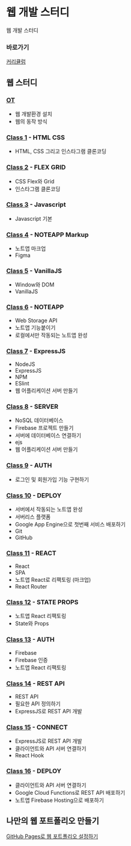 # 웹 개발 스터디

웹 개발 스터디 

### 바로가기

[커리큘럼](https://www.notion.so/peacemain/2-ff6ee4a8f60045518579036ddd725bd3)

## 웹 스터디

### [OT](https://github.com/peacemain-club/web-lecture/tree/master/00_OT)

* 웹 개발환경 설치
* 웹의 동작 방식

### [Class 1](https://github.com/peacemain-club/web-lecture/tree/master/01_HTML_CSS) - HTML CSS

* HTML, CSS 그리고 인스타그램 클론코딩

### [Class 2](https://github.com/peacemain-club/web-lecture/tree/master/02_FLEX_GRID) - FLEX GRID

* CSS Flex와 Grid
* 인스타그램 클론코딩

### [Class 3](https://github.com/peacemain-club/web-lecture/tree/master/03_JS) - Javascript

* Javascript 기본

### [Class 4](https://github.com/peacemain-club/web-lecture/tree/master/04_Markup) - NOTEAPP Markup

* 노트앱 마크업
* Figma

### [Class 5](https://github.com/peacemain-club/web-lecture/tree/master/05_VanillaJS) - VanillaJS

* Window와 DOM
* VanillaJS

### [Class 6](https://github.com/peacemain-club/web-lecture/tree/master/06_NoteApp) - NOTEAPP

* Web Storage API
* 노트앱 기능붙이기
* 로컬에서만 작동되는 노트앱 완성

### [Class 7](https://github.com/peacemain-club/web-lecture/tree/master/07_Express) - ExpressJS

* NodeJS
* ExpressJS
* NPM
* ESlint
* 웹 어플리케이션 서버 만들기

### [Class 8](https://github.com/peacemain-club/web-lecture/tree/master/08_Server) - SERVER

* NoSQL 데이터베이스
* Firebase 프로젝트 만들기
* 서버에 데이터베이스 연결하기
* ejs
* 웹 어플리케이션 서버 만들기

### [Class 9](https://github.com/peacemain-club/web-lecture/tree/master/09_Auth) - AUTH

* 로그인 및 회원가입 기능 구현하기

### [Class 10](https://github.com/peacemain-club/web-lecture/tree/master/10_Deploy) - DEPLOY

* 서버에서 작동되는 노트앱 완성
* 서버리스 플랫폼
* Google App Engine으로 첫번째 서비스 배포하기
* Git
* GitHub

### [Class 11](https://github.com/peacemain-club/web-lecture/tree/master/11_React) - REACT

* React
* SPA
* 노트앱 React로 리팩토링 (마크업)
* React Router

### [Class 12](https://github.com/peacemain-club/web-lecture/tree/master/12_State_Props) - STATE PROPS

* 노트앱 React 리팩토링
* State와 Props

### [Class 13](https://github.com/peacemain-club/web-lecture/tree/master/13_Auth) - AUTH

* Firebase
* Firebase 인증
* 노트앱 React 리팩토링

### [Class 14](https://github.com/peacemain-club/web-lecture/tree/master/14_REST_API) - REST API

* REST API
* 필요한 API 정의하기
* ExpressJS로 REST API 개발

### [Class 15](https://github.com/peacemain-club/web-lecture/tree/master/15_Connect) - CONNECT

* ExpressJS로 REST API 개발
* 클라이언트와 API 서버 연결하기
* React Hook

### [Class 16](https://github.com/peacemain-club/web-lecture/tree/master/16_Deploy) - DEPLOY

* 클라이언트와 API 서버 연결하기
* Google Cloud Functions로 REST API 배포하기
* 노트앱 Firebase Hosting으로 배포하기

## 나만의 웹 포트폴리오 만들기

[GitHub Pages로 웹 포트폴리오 설정하기](https://github.com/peacemain-club/web-lecture/blob/master/Portfolio/README.md)
